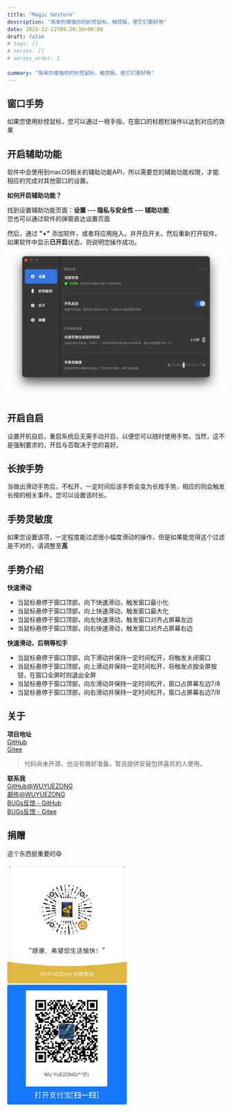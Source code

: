 ```yaml
---
title: "Magic Gesture"
description: "简单的增强你的妙控鼠标、触控板，使它们更好用"
date: 2022-12-12T09:29:10+08:00
draft: false
# tags: []
# series: []
# series_order: 1

summary: "简单的增强你的妙控鼠标、触控板，使它们更好用"
---
```


## 窗口手势

如果您使用妙控鼠标，您可以通过一根手指，在窗口的标题栏操作以达到对应的效果


## 开启辅助功能
软件中会使用到macOS相关的辅助功能API，所以需要您的辅助功能权限，才能相应的完成对其他窗口的设置。

**如何开启辅助功能？**

找到设置辅助功能页面：**设置 --- 隐私与安全性 --- 辅助功能**  
您也可以通过软件的弹窗直达设置页面

然后，通过 **"+"** 添加软件，或者将应用拖入。并开启开关。然后重新打开软件。
如果软件中显示**已开启**状态，则说明您操作成功。
![](0.png)

## 开启自启

设置开机自启，重启系统后无需手动开启，以便您可以随时使用手势。当然，这不是强制要求的，开启与否取决于您的喜好。

## 长按手势

当做出滑动手势后，不松开，一定时间后该手势会变为长按手势，相应的则会触发长按的相关事件。您可以设置该时长。

## 手势灵敏度

如果您设置该项，一定程度能过滤很小幅度滑动的操作，但是如果能觉得这个过滤是不对的，请调整至**高**

## 手势介绍

**快速滑动**

- 当鼠标悬停于窗口顶部，向下快速滑动，触发窗口最小化
- 当鼠标悬停于窗口顶部，向上快速滑动，触发窗口最大化
- 当鼠标悬停于窗口顶部，向左快速滑动，触发窗口对齐占屏幕左边
- 当鼠标悬停于窗口顶部，向右快速滑动，触发窗口对齐占屏幕右边

**快速滑动，后稍等松手**

- 当鼠标悬停于窗口顶部，向下滑动并保持一定时间松开，将触发关闭窗口
- 当鼠标悬停于窗口顶部，向上滑动并保持一定时间松开，将触发点按全屏按钮，在窗口全屏时则退出全屏
- 当鼠标悬停于窗口顶部，向左滑动并保持一定时间松开，窗口占屏幕左边7/8
- 当鼠标悬停于窗口顶部，向右滑动并保持一定时间松开，窗口占屏幕右边7/8

## 关于

**项目地址**  
[GitHub](https://github.com/WUYUEZONG/MagicGesturePackage)  
[Gitee](https://gitee.com/rn-wyz/MagicGesturePackage)

> 代码尚未开源，也没有做好准备，暂且提供安装包供喜欢的人使用。

**联系我**  
[GitHub@WUYUEZONG](https://github.com/WUYUEZONG)  
[邮件@WUYUEZONG](mailto:w.yzong@outlook.com)  
[BUGs反馈 - GitHub](https://github.com/WUYUEZONG/MagicGesturePackage/issues)  
[BUGs反馈 - Gitee](https://gitee.com/rn-wyz/MagicGesturePackage/issues)

## 捐赠

这个东西挺重要的😄

<img src="5.png" style="width: 208pt; border-radius: 3pt;"/>
<img src="zfb.jpeg" style="width: 208pt; border-radius: 3pt;"/>

